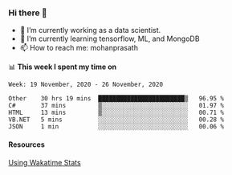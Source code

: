 ### Hi there 👋

- 🔭 I’m currently working as a data scientist.
- 🌱 I’m currently learning tensorflow, ML, and MongoDB
- 📫 How to reach me: mohanprasath

📊 **This week I spent my time on**
<!--START_SECTION:waka-->
```text
Week: 19 November, 2020 - 26 November, 2020

Other    30 hrs 19 mins  ████████████████████████▒   96.95 % 
C#       37 mins         ▒░░░░░░░░░░░░░░░░░░░░░░░░   01.97 % 
HTML     13 mins         ▒░░░░░░░░░░░░░░░░░░░░░░░░   00.71 % 
VB.NET   5 mins          ░░░░░░░░░░░░░░░░░░░░░░░░░   00.28 % 
JSON     1 min           ░░░░░░░░░░░░░░░░░░░░░░░░░   00.06 % 
```
<!--END_SECTION:waka-->

#### Resources
[Using Wakatime Stats](https://github.com/marketplace/actions/waka-readme)
